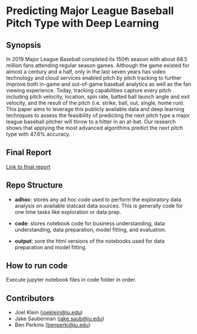 # Predicting Major League Baseball Pitch Type with Deep Learning

## Synopsis

In 2019 Major League Baseball completed its 150th season with about 68.5 million fans attending regular season games. Although the game existed for almost a century and a half, only in the last seven years has video technology and cloud services enabled pitch by pitch tracking to further improve both in-game and out-of-game baseball analytics as well as the fan viewing experience. Today, tracking capabilities capture every pitch including pitch velocity, location, spin rate, batted ball launch angle and exit velocity, and the result of the pitch (i.e. strike, ball, out, single, home run). This paper aims to leverage this publicly available data and deep learning techniques to assess the feasibility of predicting the next pitch type a major league baseball pitcher will throw to a hitter in an at-bat. Our research shows that applying the most advanced algorithms predict the next pitch type with 47.6% accuracy.

## Final Report

[Link to final report](https://github.iu.edu/joeklein/final-project-dl/tree/master/documentation/report)

## Repo Structure

+ **adhoc**: stores any ad hoc code used to perform the exploratory data analysis on available statcast data sources. This is generally code for one time tasks like exploration or data prep.

+ **code**: stores notebook code for business understanding, data understanding, data preparation, model fitting, and evaluation.

+ **output**: sore the html versions of the notebooks used for data preparation and model fitting.

## How to run code

Execute jupyter notebook files in code folder in order.

## Contributors

* Joel Klein (joeklein@iu.edu)
* Jake Sauberman (jake.saub@iu.edu)
* Ben Perkins (benperki@iu.edu)
